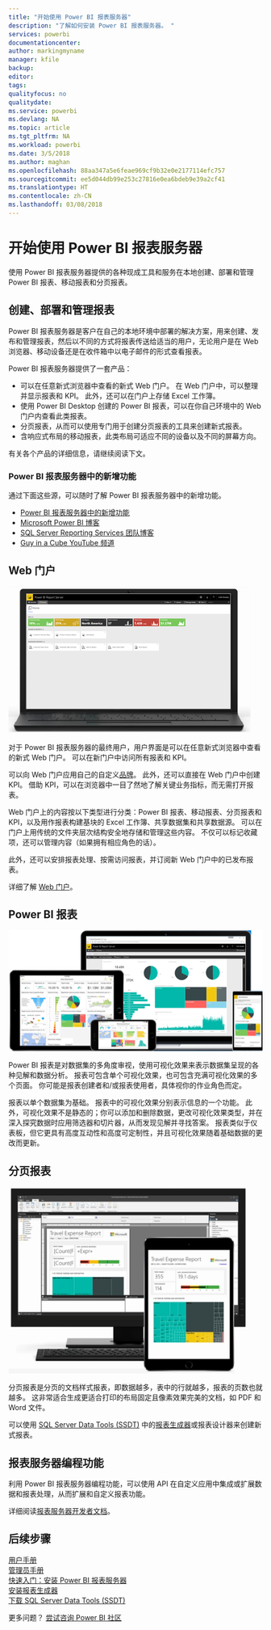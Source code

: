 ```yaml
---
title: "开始使用 Power BI 报表服务器"
description: "了解如何安装 Power BI 报表服务器。 "
services: powerbi
documentationcenter: 
author: markingmyname
manager: kfile
backup: 
editor: 
tags: 
qualityfocus: no
qualitydate: 
ms.service: powerbi
ms.devlang: NA
ms.topic: article
ms.tgt_pltfrm: NA
ms.workload: powerbi
ms.date: 3/5/2018
ms.author: maghan
ms.openlocfilehash: 88aa347a5e6feae969cf9b32e0e2177114efc757
ms.sourcegitcommit: ee5d044db99e253c27816e0ea6bdeb9e39a2cf41
ms.translationtype: HT
ms.contentlocale: zh-CN
ms.lasthandoff: 03/08/2018
---
```

# <a name="get-started-with-power-bi-report-server"></a>开始使用 Power BI 报表服务器
使用 Power BI 报表服务器提供的各种现成工具和服务在本地创建、部署和管理 Power BI 报表、移动报表和分页报表。

## <a name="create-deploy-and-manage-reports"></a>创建、部署和管理报表
Power BI 报表服务器是客户在自己的本地环境中部署的解决方案，用来创建、发布和管理报表，然后以不同的方式将报表传送给适当的用户，无论用户是在 Web 浏览器、移动设备还是在收件箱中以电子邮件的形式查看报表。

Power BI 报表服务器提供了一套产品：

* 可以在任意新式浏览器中查看的新式 Web 门户。 在 Web 门户中，可以整理并显示报表和 KPI。 此外，还可以在门户上存储 Excel 工作簿。
* 使用 Power BI Desktop 创建的 Power BI 报表，可以在你自己环境中的 Web 门户内查看此类报表。
* 分页报表，从而可以使用专门用于创建分页报表的工具来创建新式报表。
* 含响应式布局的移动报表，此类布局可适应不同的设备以及不同的屏幕方向。

有关各个产品的详细信息，请继续阅读下文。

### <a name="whats-new-in-power-bi-report-server"></a>Power BI 报表服务器中的新增功能
通过下面这些源，可以随时了解 Power BI 报表服务器中的新增功能。

* [Power BI 报表服务器中的新增功能](whats-new.md)
* [Microsoft Power BI 博客](https://powerbi.microsoft.com/blog/)
* [SQL Server Reporting Services 团队博客](https://blogs.msdn.microsoft.com/sqlrsteamblog/)
* [Guy in a Cube YouTube 频道](https://aka.ms/guyinacube)

## <a name="web-portal"></a>Web 门户
![](media/get-started/web-portal.png)

对于 Power BI 报表服务器的最终用户，用户界面是可以在任意新式浏览器中查看的新式 Web 门户。 可以在新门户中访问所有报表和 KPI。

可以向 Web 门户应用自己的自定义[品牌](https://docs.microsoft.com/sql/reporting-services/branding-the-web-portal)。 此外，还可以直接在 Web 门户中创建 KPI。 借助 KPI，可以在浏览器中一目了然地了解关键业务指标，而无需打开报表。

Web 门户上的内容按以下类型进行分类：Power BI 报表、移动报表、分页报表和 KPI，以及用作报表构建基块的 Excel 工作簿、共享数据集和共享数据源。 可以在门户上用传统的文件夹层次结构安全地存储和管理这些内容。 不仅可以标记收藏项，还可以管理内容（如果拥有相应角色的话）。

此外，还可以安排报表处理、按需访问报表，并订阅新 Web 门户中的已发布报表。

详细了解 [Web 门户](https://docs.microsoft.com/sql/reporting-services/web-portal-ssrs-native-mode)。

## <a name="power-bi-reports"></a>Power BI 报表
![](media/get-started/powerbi-reports.png)

Power BI 报表是对数据集的多角度审视，使用可视化效果来表示数据集呈现的各种见解和数据分析。  报表可包含单个可视化效果，也可包含充满可视化效果的多个页面。 你可能是报表创建者和/或报表使用者，具体视你的作业角色而定。

报表以单个数据集为基础。 报表中的可视化效果分别表示信息的一个功能。 此外，可视化效果不是静态的；你可以添加和删除数据，更改可视化效果类型，并在深入探究数据时应用筛选器和切片器，从而发现见解并寻找答案。 报表类似于仪表板，但它更具有高度互动性和高度可定制性，并且可视化效果随着基础数据的更改而更新。

## <a name="paginated-reports"></a>分页报表
![](media/get-started/paginated-reports.png)

分页报表是分页的文档样式报表，即数据越多，表中的行就越多，报表的页数也就越多。 这非常适合生成更适合打印的布局固定且像素效果完美的文档，如 PDF 和 Word 文件。

可以使用 [SQL Server Data Tools (SSDT)](https://docs.microsoft.com/sql/reporting-services/tools/reporting-services-in-sql-server-data-tools-ssdt) 中的[报表生成器](https://docs.microsoft.com/sql/reporting-services/report-builder/report-builder-in-sql-server-2016)或报表设计器来创建新式报表。

## <a name="report-server-programming-features"></a>报表服务器编程功能
利用 Power BI 报表服务器编程功能，可以使用 API 在自定义应用中集成或扩展数据和报表处理，从而扩展和自定义报表功能。

详细阅读[报表服务器开发者文档](https://docs.microsoft.com/sql/reporting-services/reporting-services-developer-documentation)。

## <a name="next-steps"></a>后续步骤
[用户手册](user-handbook-overview.md)  
[管理员手册](admin-handbook-overview.md)  
[快速入门：安装 Power BI 报表服务器](quickstart-install-report-server.md)  
[安装报表生成器](https://docs.microsoft.com/sql/reporting-services/install-windows/install-report-builder)  
[下载 SQL Server Data Tools (SSDT)](http://go.microsoft.com/fwlink/?LinkID=616714)

更多问题？ [尝试咨询 Power BI 社区](https://community.powerbi.com/)


